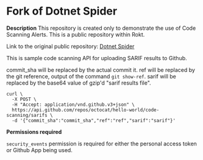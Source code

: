 # Fork of Dotnet Spider

**Description**
This repository is created only to demonstrate the use of Code Scanning Alerts. This is a public repository within Rokt. 

Link to the original public repository: [Dotnet Spider](https://github.com/dotnetcore/DotnetSpider)

This is sample code scanning API for uploading SARIF results to Github.

commit_sha will be replaced by the actual commit it. 
ref will be replaced by the git reference, output of the command ```git show-ref```. 
sarif will be replaced by the base64 value of gzip'd "sarif results file".

```
curl \
  -X POST \
  -H "Accept: application/vnd.github.v3+json" \
  https://api.github.com/repos/octocat/hello-world/code-scanning/sarifs \
  -d '{"commit_sha":"commit_sha","ref":"ref","sarif":"sarif"}'

```

**Permissions required**

```security_events``` permission is required for either the personal access token or Github App being used. 
